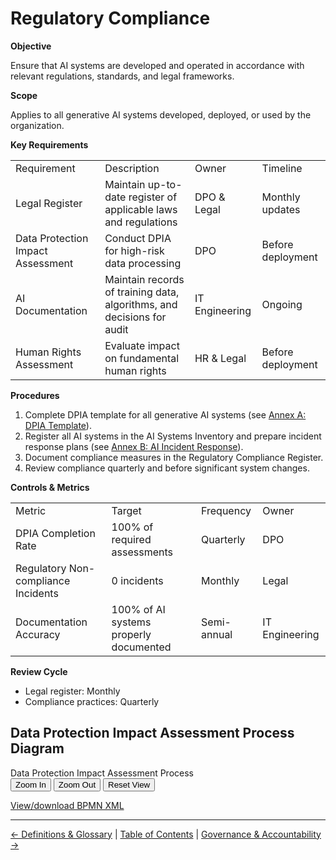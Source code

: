 # Regulatory Compliance

**Objective**

Ensure that AI systems are developed and operated in accordance with relevant regulations, standards, and legal frameworks.

**Scope**

Applies to all generative AI systems developed, deployed, or used by the organization.

**Key Requirements**

|     |     |     |     |
| --- | --- | --- | --- |
| Requirement | Description | Owner | Timeline |
| Legal Register | Maintain up-to-date register of applicable laws and regulations | DPO & Legal | Monthly updates |
| Data Protection Impact Assessment | Conduct DPIA for high-risk data processing | DPO | Before deployment |
| AI Documentation | Maintain records of training data, algorithms, and decisions for audit | IT Engineering | Ongoing |
| Human Rights Assessment | Evaluate impact on fundamental human rights | HR & Legal | Before deployment |

**Procedures**

1.  Complete DPIA template for all generative AI systems (see [Annex A: DPIA Template](annex-a.md)).
2.  Register all AI systems in the AI Systems Inventory and prepare incident response plans (see [Annex B: AI Incident Response](annex-b.md)).
3.  Document compliance measures in the Regulatory Compliance Register.
4.  Review compliance quarterly and before significant system changes.

**Controls & Metrics**

|     |     |     |     |
| --- | --- | --- | --- |
| Metric | Target | Frequency | Owner |
| DPIA Completion Rate | 100% of required assessments | Quarterly | DPO |
| Regulatory Non-compliance Incidents | 0 incidents | Monthly | Legal |
| Documentation Accuracy | 100% of AI systems properly documented | Semi-annual | IT Engineering |

**Review Cycle**

*   Legal register: Monthly
*   Compliance practices: Quarterly

## Data Protection Impact Assessment Process Diagram

<div class="bpmn-viewer-container" id="bpmn-viewer-dpia-process-bpmn-container">
  <div class="bpmn-toolbar">
    <span>Data Protection Impact Assessment Process</span>
    <div>
      <button class="zoom-in" data-viewer="bpmn-viewer-dpia-process-bpmn">Zoom In</button>
      <button class="zoom-out" data-viewer="bpmn-viewer-dpia-process-bpmn">Zoom Out</button>
      <button class="reset-view" data-viewer="bpmn-viewer-dpia-process-bpmn">Reset View</button>
    </div>
  </div>
  <div class="bpmn-canvas" id="bpmn-viewer-dpia-process-bpmn" data-bpmn-file="dpia-process.bpmn"></div>
</div>

[View/download BPMN XML](bpmn/dpia-process.bpmn)

---

[← Definitions & Glossary](03-Definitions-and-Glossary.md) | [Table of Contents](00-Table-of-Contents.md) | [Governance & Accountability →](05-Governance-and-Accountability.md)

